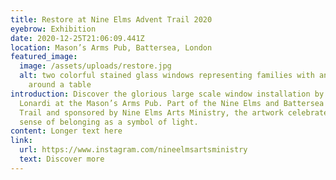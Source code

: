 ```yaml
---
title: Restore at Nine Elms Advent Trail 2020
eyebrow: Exhibition
date: 2020-12-25T21:06:09.441Z
location: Mason’s Arms Pub, Battersea, London
featured_image:
  image: /assets/uploads/restore.jpg
  alt: two colorful stained glass windows representing families with animals
    around a table
introduction: Discover the glorious large scale window installation by Adalberto
  Lonardi at the Mason’s Arms Pub. Part of the Nine Elms and Battersea Advent
  Trail and sponsored by Nine Elms Arts Ministry, the artwork celebrates the
  sense of belonging as a symbol of light.
content: Longer text here
link:
  url: https://www.instagram.com/nineelmsartsministry
  text: Discover more
---
```

